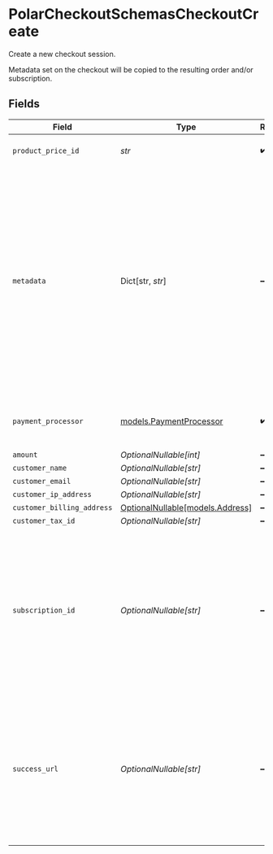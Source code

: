 # PolarCheckoutSchemasCheckoutCreate

Create a new checkout session.

Metadata set on the checkout will be copied
to the resulting order and/or subscription.


## Fields

| Field                                                                                                                                                                                                                                                    | Type                                                                                                                                                                                                                                                     | Required                                                                                                                                                                                                                                                 | Description                                                                                                                                                                                                                                              |
| -------------------------------------------------------------------------------------------------------------------------------------------------------------------------------------------------------------------------------------------------------- | -------------------------------------------------------------------------------------------------------------------------------------------------------------------------------------------------------------------------------------------------------- | -------------------------------------------------------------------------------------------------------------------------------------------------------------------------------------------------------------------------------------------------------- | -------------------------------------------------------------------------------------------------------------------------------------------------------------------------------------------------------------------------------------------------------- |
| `product_price_id`                                                                                                                                                                                                                                       | *str*                                                                                                                                                                                                                                                    | :heavy_check_mark:                                                                                                                                                                                                                                       | ID of the product price to checkout.                                                                                                                                                                                                                     |
| `metadata`                                                                                                                                                                                                                                               | Dict[str, *str*]                                                                                                                                                                                                                                         | :heavy_minus_sign:                                                                                                                                                                                                                                       | Key-value object allowing you to store additional information.<br/><br/>The key must be a string with a maximum length of **40 characters**.<br/>The value must be a string with a maximum length of **500 characters**.<br/>You can store up to **50 key-value pairs**. |
| `payment_processor`                                                                                                                                                                                                                                      | [models.PaymentProcessor](../models/paymentprocessor.md)                                                                                                                                                                                                 | :heavy_check_mark:                                                                                                                                                                                                                                       | Payment processor to use. Currently only Stripe is supported.                                                                                                                                                                                            |
| `amount`                                                                                                                                                                                                                                                 | *OptionalNullable[int]*                                                                                                                                                                                                                                  | :heavy_minus_sign:                                                                                                                                                                                                                                       | N/A                                                                                                                                                                                                                                                      |
| `customer_name`                                                                                                                                                                                                                                          | *OptionalNullable[str]*                                                                                                                                                                                                                                  | :heavy_minus_sign:                                                                                                                                                                                                                                       | N/A                                                                                                                                                                                                                                                      |
| `customer_email`                                                                                                                                                                                                                                         | *OptionalNullable[str]*                                                                                                                                                                                                                                  | :heavy_minus_sign:                                                                                                                                                                                                                                       | N/A                                                                                                                                                                                                                                                      |
| `customer_ip_address`                                                                                                                                                                                                                                    | *OptionalNullable[str]*                                                                                                                                                                                                                                  | :heavy_minus_sign:                                                                                                                                                                                                                                       | N/A                                                                                                                                                                                                                                                      |
| `customer_billing_address`                                                                                                                                                                                                                               | [OptionalNullable[models.Address]](../models/address.md)                                                                                                                                                                                                 | :heavy_minus_sign:                                                                                                                                                                                                                                       | N/A                                                                                                                                                                                                                                                      |
| `customer_tax_id`                                                                                                                                                                                                                                        | *OptionalNullable[str]*                                                                                                                                                                                                                                  | :heavy_minus_sign:                                                                                                                                                                                                                                       | N/A                                                                                                                                                                                                                                                      |
| `subscription_id`                                                                                                                                                                                                                                        | *OptionalNullable[str]*                                                                                                                                                                                                                                  | :heavy_minus_sign:                                                                                                                                                                                                                                       | ID of a subscription to upgrade. It must be on a free pricing. If checkout is successful, metadata set on this checkout will be copied to the subscription, and existing keys will be overwritten.                                                       |
| `success_url`                                                                                                                                                                                                                                            | *OptionalNullable[str]*                                                                                                                                                                                                                                  | :heavy_minus_sign:                                                                                                                                                                                                                                       | URL where the customer will be redirected after a successful payment.You can add the `checkout_id={CHECKOUT_ID}` query parameter to retrieve the checkout session id.                                                                                    |